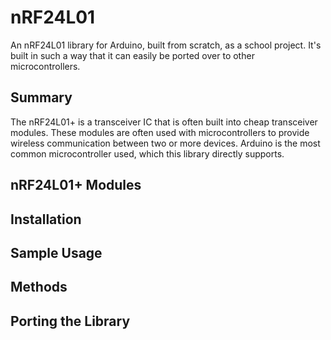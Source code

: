 # nRF24L01
An nRF24L01 library for Arduino, built from scratch, as a school project. It's built in such a way that it can easily be ported over to other microcontrollers.

## Summary

  The nRF24L01+ is a transceiver IC that is often built into cheap transceiver modules. These modules are often used with microcontrollers to provide wireless communication between two or more devices. Arduino is the most common microcontroller used, which this library directly supports.

## nRF24L01+ Modules

## Installation

## Sample Usage

## Methods

## Porting the Library
